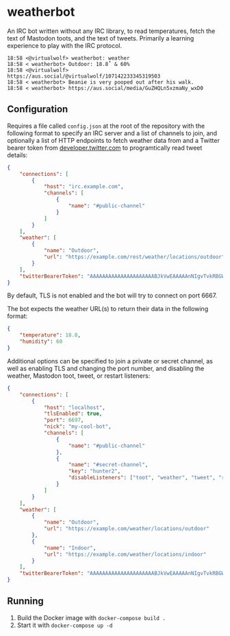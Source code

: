 # weatherbot
An IRC bot written without any IRC library, to read temperatures, fetch the text of Mastodon toots, and the text of tweets. Primarily a learning experience to play with the IRC protocol.

```
18:58 <@virtualwolf> weatherbot: weather
18:58 < weatherbot> Outdoor: 18.8˚ & 60%
18:58 <@virtualwolf> https://aus.social/@virtualwolf/107142233345319503
18:58 < weatherbot> Beanie is very pooped out after his walk.
18:58 < weatherbot> https://aus.social/media/GuZHQLn5xzmaNy_wxD0
```

## Configuration

Requires a file called `config.json` at the root of the repository with the following format to specify an IRC server and a list of channels to join, and optionally a list of HTTP endpoints to fetch weather data from and a Twitter bearer token from [developer.twitter.com](https://developer.twitter.com) to programtically read tweet details:
```json
{
    "connections": [
        {
            "host": "irc.example.com",
            "channels": [
                {
                    "name": "#public-channel"
                }
            ]
        }
    ],
    "weather": [
        {
            "name": "Outdoor",
            "url": "https://example.com/rest/weather/locations/outdoor"
        }
    ],
    "twitterBearerToken": "AAAAAAAAAAAAAAAAAAAAABJkVwEAAAAAnNIgvTvkRBGW[...]"
}
```

By default, TLS is not enabled and the bot will try to connect on port 6667.

The bot expects the weather URL(s) to return their data in the following format:

```json
{
    "temperature": 18.8,
    "humidity": 60
}
```

Additional options can be specified to join a private or secret channel, as well as enabling TLS and changing the port number, and disabling the weather, Mastodon toot, tweet, or restart listeners:

```json
{
    "connections": [
        {
            "host": "localhost",
            "tlsEnabled": true,
            "port": 6697,
            "nick": "my-cool-bot",
            "channels": [
                {
                    "name": "#public-channel"
                },
                {
                    "name": "#secret-channel",
                    "key": "hunter2",
                    "disableListeners": ["toot", "weather", "tweet", "restart"]
                }
            ]
        }
    ],
    "weather": [
        {
            "name": "Outdoor",
            "url": "https://example.com/weather/locations/outdoor"
        },
        {
            "name": "Indoor",
            "url": "https://example.com/weather/locations/indoor"
        }
    ],
    "twitterBearerToken": "AAAAAAAAAAAAAAAAAAAAABJkVwEAAAAAnNIgvTvkRBGW[...]"
}
```

## Running
1. Build the Docker image with `docker-compose build .`
2. Start it with `docker-compose up -d`
